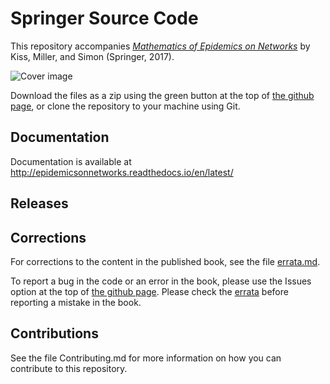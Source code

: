 # Springer Source Code

This repository accompanies [*Mathematics of Epidemics on Networks*](http://www.springer.com/book/9783319508047) by Kiss, Miller, and Simon (Springer, 2017).

![Cover image](https://images.springer.com/sgw/books/medium/9783319508047.jpg)

Download the files as a zip using the green button at the top of [the github page](https://github.com/springer-math/Mathematics-of-Epidemics-on-Networks), or clone the repository to your machine using Git.

## Documentation

Documentation is available at http://epidemicsonnetworks.readthedocs.io/en/latest/

## Releases


## Corrections

For corrections to the content in the published book, see the file [errata.md](errata.md).

To report a bug in the code or an error in the book, please use the Issues option
at the top of [the github page](https://github.com/springer-math/Mathematics-of-Epidemics-on-Networks).  Please check the [errata](errata.md) before reporting a mistake in the book.

## Contributions

See the file Contributing.md for more information on how you can contribute to this repository.


